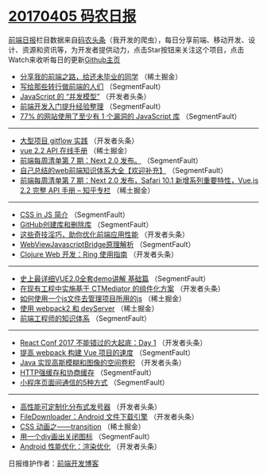 # [20170405 码农日报](https://github.com/kujian/frontendDaily/blob/master/2017/04/05.md)

[前端日报](http://caibaojian.com/c/news)栏目数据来自[码农头条](http://hao.caibaojian.com/)（我开发的爬虫），每日分享前端、移动开发、设计、资源和资讯等，为开发者提供动力，点击Star按钮来关注这个项目，点击Watch来收听每日的更新[Github主页](https://github.com/kujian/frontendDaily)
* [分享我的前端之路，给还未毕业的同学](http://hao.caibaojian.com/33293.html) （稀土掘金）
* [写给那些转行做前端的人们](http://hao.caibaojian.com/33328.html) （SegmentFault）
* [JavaScript 的 “并发模型”](http://hao.caibaojian.com/33373.html) （开发者头条）
* [前端开发入门提升经验整理](http://hao.caibaojian.com/33329.html) （SegmentFault）
* [77% 的网站使用了至少有 1 个漏洞的 JavaScript 库](http://hao.caibaojian.com/33346.html) （SegmentFault）

***
* [大型项目 gitflow 实践](http://hao.caibaojian.com/33369.html) （开发者头条）
* [vue 2.2 API 在线手册](http://hao.caibaojian.com/33302.html) （稀土掘金）
* [前端每周清单第 7 期：Next 2.0 发布。](http://hao.caibaojian.com/33322.html) （SegmentFault）
* [自己总结的web前端知识体系大全【欢迎补充】](http://hao.caibaojian.com/33326.html) （SegmentFault）
* [前端每周清单第 7 期：Next 2.0 发布，Safari 10.1 新增系列重要特性，Vue.js 2.2 完整 API 手册 &#8211; 知乎专栏](http://hao.caibaojian.com/33295.html) （稀土掘金）

***
* [CSS in JS 简介](http://hao.caibaojian.com/33331.html) （SegmentFault）
* [GitHub创建库和删除库](http://hao.caibaojian.com/33353.html) （SegmentFault）
* [这些奇技淫巧，助你优化前端应用性能](http://hao.caibaojian.com/33365.html) （开发者头条）
* [WebViewJavascriptBridge原理解析](http://hao.caibaojian.com/33345.html) （SegmentFault）
* [Clojure Web 开发：Ring 使用指南](http://hao.caibaojian.com/33376.html) （开发者头条）

***
* [史上最详细VUE2.0全套demo讲解 基础篇](http://hao.caibaojian.com/33330.html) （SegmentFault）
* [在现有工程中实施基于 CTMediator 的组件化方案](http://hao.caibaojian.com/33377.html) （开发者头条）
* [如何使用一个js文件去管理项目所用的js](http://hao.caibaojian.com/33308.html) （稀土掘金）
* [使用 webpack2 和 devServer](http://hao.caibaojian.com/33309.html) （稀土掘金）
* [前端工程师的知识体系](http://hao.caibaojian.com/33324.html) （SegmentFault）

***
* [React Conf 2017 不能错过的大起底：Day 1](http://hao.caibaojian.com/33371.html) （开发者头条）
* [提高 webpack 构建 Vue 项目的速度](http://hao.caibaojian.com/33332.html) （SegmentFault）
* [Java 实现高斯模糊和图像的空间卷积](http://hao.caibaojian.com/33372.html) （开发者头条）
* [HTTP强缓存和协商缓存](http://hao.caibaojian.com/33350.html) （SegmentFault）
* [小程序页面间通信的5种方式](http://hao.caibaojian.com/33327.html) （SegmentFault）

***
* [高性能可定制化分布式发号器](http://hao.caibaojian.com/33374.html) （开发者头条）
* [FileDownloader：Android 文件下载引擎](http://hao.caibaojian.com/33375.html) （开发者头条）
* [CSS 动画之——transition](http://hao.caibaojian.com/33306.html) （稀土掘金）
* [用一个div画出关闭图标](http://hao.caibaojian.com/33355.html) （SegmentFault）
* [Android 性能优化：渲染优化](http://hao.caibaojian.com/33368.html) （开发者头条）

日报维护作者：[前端开发博客](http://caibaojian.com/) 